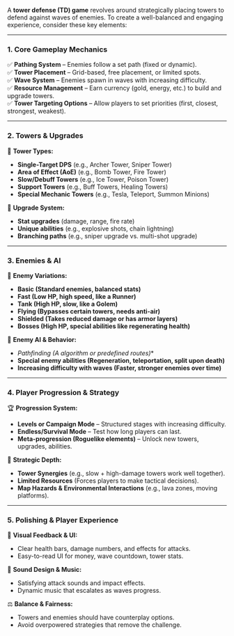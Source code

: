 A **tower defense (TD) game** revolves around strategically placing towers to defend against waves of enemies. To create a well-balanced and engaging experience, consider these key elements:  

---

### **1. Core Gameplay Mechanics**  
✅ **Pathing System** – Enemies follow a set path (fixed or dynamic).  
✅ **Tower Placement** – Grid-based, free placement, or limited spots.  
✅ **Wave System** – Enemies spawn in waves with increasing difficulty.  
✅ **Resource Management** – Earn currency (gold, energy, etc.) to build and upgrade towers.  
✅ **Tower Targeting Options** – Allow players to set priorities (first, closest, strongest, weakest).  

---

### **2. Towers & Upgrades**  
🏰 **Tower Types:**  
- **Single-Target DPS** (e.g., Archer Tower, Sniper Tower)  
- **Area of Effect (AoE)** (e.g., Bomb Tower, Fire Tower)  
- **Slow/Debuff Towers** (e.g., Ice Tower, Poison Tower)  
- **Support Towers** (e.g., Buff Towers, Healing Towers)  
- **Special Mechanic Towers** (e.g., Tesla, Teleport, Summon Minions)  

🔼 **Upgrade System:**  
- **Stat upgrades** (damage, range, fire rate)  
- **Unique abilities** (e.g., explosive shots, chain lightning)  
- **Branching paths** (e.g., sniper upgrade vs. multi-shot upgrade)  

---

### **3. Enemies & AI**  
👾 **Enemy Variations:**  
- **Basic (Standard enemies, balanced stats)**  
- **Fast (Low HP, high speed, like a Runner)**  
- **Tank (High HP, slow, like a Golem)**  
- **Flying (Bypasses certain towers, needs anti-air)**  
- **Shielded (Takes reduced damage or has armor layers)**  
- **Bosses (High HP, special abilities like regenerating health)**  

🧠 **Enemy AI & Behavior:**  
- **Pathfinding (A* algorithm or predefined routes)**  
- **Special enemy abilities (Regeneration, teleportation, split upon death)**  
- **Increasing difficulty with waves (Faster, stronger enemies over time)**  

---

### **4. Player Progression & Strategy**  
🏆 **Progression System:**  
- **Levels or Campaign Mode** – Structured stages with increasing difficulty.  
- **Endless/Survival Mode** – Test how long players can last.  
- **Meta-progression (Roguelike elements)** – Unlock new towers, upgrades, abilities.  

🧠 **Strategic Depth:**  
- **Tower Synergies** (e.g., slow + high-damage towers work well together).  
- **Limited Resources** (Forces players to make tactical decisions).  
- **Map Hazards & Environmental Interactions** (e.g., lava zones, moving platforms).  

---

### **5. Polishing & Player Experience**  
🎨 **Visual Feedback & UI:**  
- Clear health bars, damage numbers, and effects for attacks.  
- Easy-to-read UI for money, wave countdown, tower stats.  

🎵 **Sound Design & Music:**  
- Satisfying attack sounds and impact effects.  
- Dynamic music that escalates as waves progress.  

⚖️ **Balance & Fairness:**  
- Towers and enemies should have counterplay options.  
- Avoid overpowered strategies that remove the challenge.  
